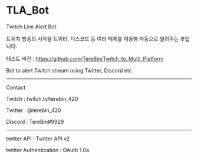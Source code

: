# TLA_Bot

Twitch Live Alert Bot

트위치 방송의 시작을 트위터, 디스코드 등 여러 매체를 이용해 자동으로 알려주는 봇입니다.

테스트 버전 : https://github.com/TereBin/Twitch_to_Multi_Platform

Bot to alert Twitch stream using Twitter, Discord etc

---

Contact

Twitch : twitch.tv/terebin_420

Twitter : @terebin_420

Discord : TereBin#9929

---

twitter API : Twitter API v2

twitter Authentication : OAuth 1.0a
